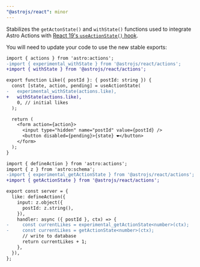 ```yaml
---
"@astrojs/react": minor
---
```


Stabilizes the `getActonState()` and `withState()` functions used to integrate Astro Actions with [React 19's `useActionState()` hook](https://react.dev/reference/react/useActionState).

You will need to update your code to use the new stable exports:

```diff
import { actions } from 'astro:actions';
-import { experimental_withState } from '@astrojs/react/actions';
+import { withState } from '@astrojs/react/actions';

export function Like({ postId }: { postId: string }) {
  const [state, action, pending] = useActionState(
-   experimental_withState(actions.like),
+   withState(actions.like),
    0, // initial likes
  );

  return (
    <form action={action}>
      <input type="hidden" name="postId" value={postId} />
      <button disabled={pending}>{state} ❤️</button>
    </form>
  );
}
```

```diff
import { defineAction } from 'astro:actions';
import { z } from 'astro:schema';
-import { experimental_getActionState } from '@astrojs/react/actions';
+import { getActionState } from '@astrojs/react/actions';

export const server = {
  like: defineAction({
    input: z.object({
      postId: z.string(),
    }),
    handler: async ({ postId }, ctx) => {
-     const currentLikes = experimental_getActionState<number>(ctx);
-     const currentLikes = getActionState<number>(ctx);
      // write to database
      return currentLikes + 1;
    },
  }),
};
```
